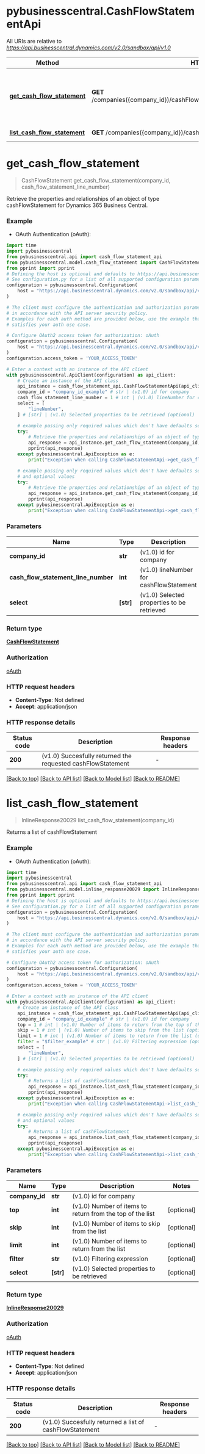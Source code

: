 # pybusinesscentral.CashFlowStatementApi

All URIs are relative to *https://api.businesscentral.dynamics.com/v2.0/sandbox/api/v1.0*

Method | HTTP request | Description
------------- | ------------- | -------------
[**get_cash_flow_statement**](CashFlowStatementApi.md#get_cash_flow_statement) | **GET** /companies({company_id})/cashFlowStatement({cashFlowStatement_lineNumber}) | Retrieve the properties and relationships of an object of type cashFlowStatement for Dynamics 365 Business Central.
[**list_cash_flow_statement**](CashFlowStatementApi.md#list_cash_flow_statement) | **GET** /companies({company_id})/cashFlowStatement | Returns a list of cashFlowStatement


# **get_cash_flow_statement**
> CashFlowStatement get_cash_flow_statement(company_id, cash_flow_statement_line_number)

Retrieve the properties and relationships of an object of type cashFlowStatement for Dynamics 365 Business Central.

### Example

* OAuth Authentication (oAuth):
```python
import time
import pybusinesscentral
from pybusinesscentral.api import cash_flow_statement_api
from pybusinesscentral.model.cash_flow_statement import CashFlowStatement
from pprint import pprint
# Defining the host is optional and defaults to https://api.businesscentral.dynamics.com/v2.0/sandbox/api/v1.0
# See configuration.py for a list of all supported configuration parameters.
configuration = pybusinesscentral.Configuration(
    host = "https://api.businesscentral.dynamics.com/v2.0/sandbox/api/v1.0"
)

# The client must configure the authentication and authorization parameters
# in accordance with the API server security policy.
# Examples for each auth method are provided below, use the example that
# satisfies your auth use case.

# Configure OAuth2 access token for authorization: oAuth
configuration = pybusinesscentral.Configuration(
    host = "https://api.businesscentral.dynamics.com/v2.0/sandbox/api/v1.0"
)
configuration.access_token = 'YOUR_ACCESS_TOKEN'

# Enter a context with an instance of the API client
with pybusinesscentral.ApiClient(configuration) as api_client:
    # Create an instance of the API class
    api_instance = cash_flow_statement_api.CashFlowStatementApi(api_client)
    company_id = "company_id_example" # str | (v1.0) id for company
    cash_flow_statement_line_number = 1 # int | (v1.0) lineNumber for cashFlowStatement
    select = [
        "lineNumber",
    ] # [str] | (v1.0) Selected properties to be retrieved (optional)

    # example passing only required values which don't have defaults set
    try:
        # Retrieve the properties and relationships of an object of type cashFlowStatement for Dynamics 365 Business Central.
        api_response = api_instance.get_cash_flow_statement(company_id, cash_flow_statement_line_number)
        pprint(api_response)
    except pybusinesscentral.ApiException as e:
        print("Exception when calling CashFlowStatementApi->get_cash_flow_statement: %s\n" % e)

    # example passing only required values which don't have defaults set
    # and optional values
    try:
        # Retrieve the properties and relationships of an object of type cashFlowStatement for Dynamics 365 Business Central.
        api_response = api_instance.get_cash_flow_statement(company_id, cash_flow_statement_line_number, select=select)
        pprint(api_response)
    except pybusinesscentral.ApiException as e:
        print("Exception when calling CashFlowStatementApi->get_cash_flow_statement: %s\n" % e)
```


### Parameters

Name | Type | Description  | Notes
------------- | ------------- | ------------- | -------------
 **company_id** | **str**| (v1.0) id for company |
 **cash_flow_statement_line_number** | **int**| (v1.0) lineNumber for cashFlowStatement |
 **select** | **[str]**| (v1.0) Selected properties to be retrieved | [optional]

### Return type

[**CashFlowStatement**](CashFlowStatement.md)

### Authorization

[oAuth](../README.md#oAuth)

### HTTP request headers

 - **Content-Type**: Not defined
 - **Accept**: application/json


### HTTP response details
| Status code | Description | Response headers |
|-------------|-------------|------------------|
**200** | (v1.0) Succesfully returned the requested cashFlowStatement |  -  |

[[Back to top]](#) [[Back to API list]](../README.md#documentation-for-api-endpoints) [[Back to Model list]](../README.md#documentation-for-models) [[Back to README]](../README.md)

# **list_cash_flow_statement**
> InlineResponse20029 list_cash_flow_statement(company_id)

Returns a list of cashFlowStatement

### Example

* OAuth Authentication (oAuth):
```python
import time
import pybusinesscentral
from pybusinesscentral.api import cash_flow_statement_api
from pybusinesscentral.model.inline_response20029 import InlineResponse20029
from pprint import pprint
# Defining the host is optional and defaults to https://api.businesscentral.dynamics.com/v2.0/sandbox/api/v1.0
# See configuration.py for a list of all supported configuration parameters.
configuration = pybusinesscentral.Configuration(
    host = "https://api.businesscentral.dynamics.com/v2.0/sandbox/api/v1.0"
)

# The client must configure the authentication and authorization parameters
# in accordance with the API server security policy.
# Examples for each auth method are provided below, use the example that
# satisfies your auth use case.

# Configure OAuth2 access token for authorization: oAuth
configuration = pybusinesscentral.Configuration(
    host = "https://api.businesscentral.dynamics.com/v2.0/sandbox/api/v1.0"
)
configuration.access_token = 'YOUR_ACCESS_TOKEN'

# Enter a context with an instance of the API client
with pybusinesscentral.ApiClient(configuration) as api_client:
    # Create an instance of the API class
    api_instance = cash_flow_statement_api.CashFlowStatementApi(api_client)
    company_id = "company_id_example" # str | (v1.0) id for company
    top = 1 # int | (v1.0) Number of items to return from the top of the list (optional)
    skip = 1 # int | (v1.0) Number of items to skip from the list (optional)
    limit = 1 # int | (v1.0) Number of items to return from the list (optional)
    filter = "$filter_example" # str | (v1.0) Filtering expression (optional)
    select = [
        "lineNumber",
    ] # [str] | (v1.0) Selected properties to be retrieved (optional)

    # example passing only required values which don't have defaults set
    try:
        # Returns a list of cashFlowStatement
        api_response = api_instance.list_cash_flow_statement(company_id)
        pprint(api_response)
    except pybusinesscentral.ApiException as e:
        print("Exception when calling CashFlowStatementApi->list_cash_flow_statement: %s\n" % e)

    # example passing only required values which don't have defaults set
    # and optional values
    try:
        # Returns a list of cashFlowStatement
        api_response = api_instance.list_cash_flow_statement(company_id, top=top, skip=skip, limit=limit, filter=filter, select=select)
        pprint(api_response)
    except pybusinesscentral.ApiException as e:
        print("Exception when calling CashFlowStatementApi->list_cash_flow_statement: %s\n" % e)
```


### Parameters

Name | Type | Description  | Notes
------------- | ------------- | ------------- | -------------
 **company_id** | **str**| (v1.0) id for company |
 **top** | **int**| (v1.0) Number of items to return from the top of the list | [optional]
 **skip** | **int**| (v1.0) Number of items to skip from the list | [optional]
 **limit** | **int**| (v1.0) Number of items to return from the list | [optional]
 **filter** | **str**| (v1.0) Filtering expression | [optional]
 **select** | **[str]**| (v1.0) Selected properties to be retrieved | [optional]

### Return type

[**InlineResponse20029**](InlineResponse20029.md)

### Authorization

[oAuth](../README.md#oAuth)

### HTTP request headers

 - **Content-Type**: Not defined
 - **Accept**: application/json


### HTTP response details
| Status code | Description | Response headers |
|-------------|-------------|------------------|
**200** | (v1.0) Succesfully returned a list of cashFlowStatement |  -  |

[[Back to top]](#) [[Back to API list]](../README.md#documentation-for-api-endpoints) [[Back to Model list]](../README.md#documentation-for-models) [[Back to README]](../README.md)

